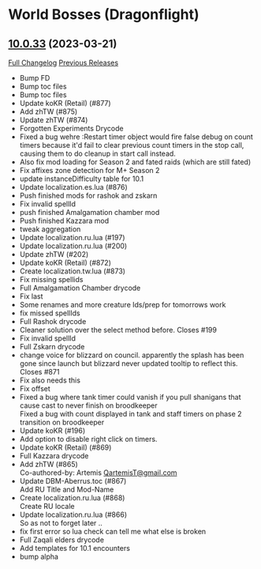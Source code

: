 # <DBM> World Bosses (Dragonflight)

## [10.0.33](https://github.com/DeadlyBossMods/DBM-Retail/tree/10.0.33) (2023-03-21)
[Full Changelog](https://github.com/DeadlyBossMods/DBM-Retail/compare/10.0.32...10.0.33) [Previous Releases](https://github.com/DeadlyBossMods/DBM-Retail/releases)

- Bump FD  
- Bump toc files  
- Bump toc files  
- Update koKR (Retail) (#877)  
- Add zhTW (#875)  
- Update zhTW (#874)  
- Forgotten Experiments Drycode  
- Fixed a bug wehre :Restart timer object would fire false debug on count timers because it'd fail to clear previous count timers in the stop call, causing them to do cleanup in start call instead.  
- Also fix mod loading for Season 2 and fated raids (which are still fated)  
- Fix affixes zone detection for M+ Season 2  
- update instanceDifficulty table for 10.1  
- Update localization.es.lua (#876)  
- Push finished mods for rashok and zskarn  
- Fix invalid spellId  
- push finished Amalgamation chamber mod  
- Push finished Kazzara mod  
- tweak aggregation  
- Update localization.ru.lua (#197)  
- Update localization.ru.lua (#200)  
- Update zhTW (#202)  
- Update koKR (Retail) (#872)  
- Create localization.tw.lua (#873)  
- Fix missing spellids  
- Full Amalgamation Chamber drycode  
- Fix last  
- Some renames and more creature Ids/prep for tomorrows work  
- fix missed spellIds  
- Full Rashok drycode  
- Cleaner solution over the select method before. Closes #199  
- Fix invalid spellId  
- Full Zskarn drycode  
- change voice for blizzard on council. apparently the splash has been gone since launch but blizzard never updated tooltip to reflect this. Closes #871  
- Fix also needs this  
- Fix offset  
- Fixed a bug where tank timer could vanish if you pull shanigans that cause cast to never finish on broodkeeper  
    Fixed a bug with count displayed in tank and staff timers on phase 2 transition on broodkeeper  
- Update koKR (#196)  
- Add option to disable right click on timers.  
- Update koKR (Retail) (#869)  
- Full Kazzara drycode  
- Add zhTW (#865)  
    Co-authored-by: Artemis <QartemisT@gmail.com>  
- Update DBM-Aberrus.toc (#867)  
    Add RU Title and Mod-Name  
- Create localization.ru.lua (#868)  
    Create RU locale  
- Update localization.ru.lua (#866)  
    So as not to forget later ..  
- fix first error so lua check can tell me what else is broken  
- Full Zaqali elders drycode  
- Add templates for 10.1 encounters  
- bump alpha  
